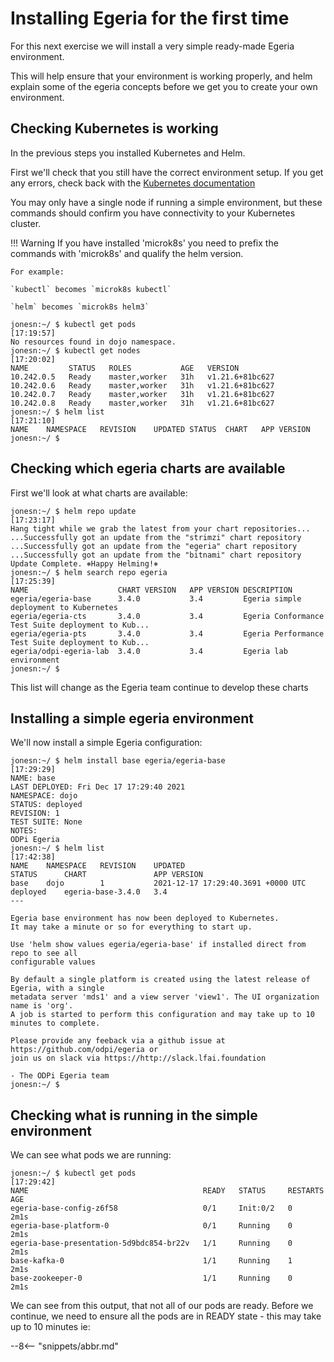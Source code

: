 <!-- SPDX-License-Identifier: CC-BY-4.0 -->
<!-- Copyright Contributors to the ODPi Egeria project 2021. -->

# Installing Egeria for the first time

For this next exercise we will install a very simple ready-made Egeria environment.

This will help ensure that your environment is working properly, and helm explain some of
the egeria concepts before we get you to create your own environment.

## Checking Kubernetes is working

In the previous steps you installed Kubernetes and Helm.

First we'll check that you still have the correct environment setup. If you get any errors, check back with the
[Kubernetes documentation](/egeria-docs/guides/operations/kubernetes/)

You may only have a single node if running a simple environment, but these commands should
confirm you have connectivity to your Kubernetes cluster.

!!! Warning
    If you have installed 'microk8s' you need to prefix the commands with 'microk8s' and qualify the helm version.
    
    For example:

    `kubectl` becomes `microk8s kubectl` 
    
    `helm` becomes `microk8s helm3` 

```
jonesn:~/ $ kubectl get pods                                                                                                                                                  [17:19:57]
No resources found in dojo namespace.
jonesn:~/ $ kubectl get nodes                                                                                                                                                 [17:20:02]
NAME         STATUS   ROLES           AGE   VERSION
10.242.0.5   Ready    master,worker   31h   v1.21.6+81bc627
10.242.0.6   Ready    master,worker   31h   v1.21.6+81bc627
10.242.0.7   Ready    master,worker   31h   v1.21.6+81bc627
10.242.0.8   Ready    master,worker   31h   v1.21.6+81bc627
jonesn:~/ $ helm list                                                                                                                                                         [17:21:10]
NAME	NAMESPACE	REVISION	UPDATED	STATUS	CHART	APP VERSION
jonesn:~/ $
```

## Checking which egeria charts are available

First we'll look at what charts are available:

```
jonesn:~/ $ helm repo update                                                                                                                                                  [17:23:17]
Hang tight while we grab the latest from your chart repositories...
...Successfully got an update from the "strimzi" chart repository
...Successfully got an update from the "egeria" chart repository
...Successfully got an update from the "bitnami" chart repository
Update Complete. ⎈Happy Helming!⎈
jonesn:~/ $ helm search repo egeria                                                                                                                                           [17:25:39]
NAME                  	CHART VERSION	APP VERSION	DESCRIPTION
egeria/egeria-base    	3.4.0        	3.4        	Egeria simple deployment to Kubernetes
egeria/egeria-cts     	3.4.0        	3.4        	Egeria Conformance Test Suite deployment to Kub...
egeria/egeria-pts     	3.4.0        	3.4        	Egeria Performance Test Suite deployment to Kub...
egeria/odpi-egeria-lab	3.4.0        	3.4        	Egeria lab environment
jonesn:~/ $
```

This list will change as the Egeria team continue to develop these charts

## Installing a simple egeria environment
We'll now install a simple Egeria configuration:

```
jonesn:~/ $ helm install base egeria/egeria-base                                                                                                                            [17:29:29]
NAME: base
LAST DEPLOYED: Fri Dec 17 17:29:40 2021
NAMESPACE: dojo
STATUS: deployed
REVISION: 1
TEST SUITE: None
NOTES:
ODPi Egeria
jonesn:~/ $ helm list                                                                                                                                                         [17:42:38]
NAME  	NAMESPACE	REVISION	UPDATED                           	STATUS  	CHART            	APP VERSION
base	dojo     	1       	2021-12-17 17:29:40.3691 +0000 UTC	deployed	egeria-base-3.4.0	3.4
---

Egeria base environment has now been deployed to Kubernetes.
It may take a minute or so for everything to start up.

Use 'helm show values egeria/egeria-base' if installed direct from repo to see all
configurable values

By default a single platform is created using the latest release of Egeria, with a single
metadata server 'mds1' and a view server 'view1'. The UI organization name is 'org'.
A job is started to perform this configuration and may take up to 10 minutes to complete.

Please provide any feeback via a github issue at https://github.com/odpi/egeria or
join us on slack via https://http://slack.lfai.foundation

- The ODPi Egeria team
jonesn:~/ $
```
## Checking what is running in the simple environment
We can see what pods we are running:

```
jonesn:~/ $ kubectl get pods                                                                                                                                                  [17:29:42]
NAME                                       READY   STATUS     RESTARTS   AGE
egeria-base-config-z6f58                   0/1     Init:0/2   0          2m1s
egeria-base-platform-0                     0/1     Running    0          2m1s
egeria-base-presentation-5d9bdc854-br22v   1/1     Running    0          2m1s
base-kafka-0                               1/1     Running    1          2m1s
base-zookeeper-0                           1/1     Running    0          2m1s
```

We can see from this output, that not all of our pods are ready. Before we continue, we need to ensure 
all the pods are in READY state - this may take up to 10 minutes ie:


--8<-- "snippets/abbr.md"
